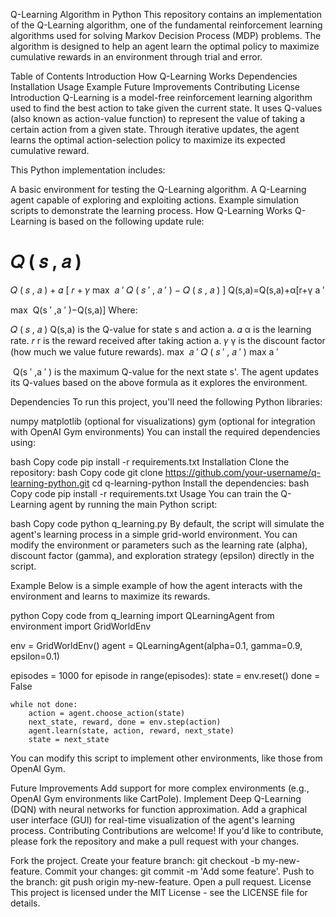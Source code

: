 Q-Learning Algorithm in Python
This repository contains an implementation of the Q-Learning algorithm, one of the fundamental reinforcement learning algorithms used for solving Markov Decision Process (MDP) problems. The algorithm is designed to help an agent learn the optimal policy to maximize cumulative rewards in an environment through trial and error.

Table of Contents
Introduction
How Q-Learning Works
Dependencies
Installation
Usage
Example
Future Improvements
Contributing
License
Introduction
Q-Learning is a model-free reinforcement learning algorithm used to find the best action to take given the current state. It uses Q-values (also known as action-value function) to represent the value of taking a certain action from a given state. Through iterative updates, the agent learns the optimal action-selection policy to maximize its expected cumulative reward.

This Python implementation includes:

A basic environment for testing the Q-Learning algorithm.
A Q-Learning agent capable of exploring and exploiting actions.
Example simulation scripts to demonstrate the learning process.
How Q-Learning Works
Q-Learning is based on the following update rule:

𝑄
(
𝑠
,
𝑎
)
=
𝑄
(
𝑠
,
𝑎
)
+
𝛼
[
𝑟
+
𝛾
max
⁡
𝑎
′
𝑄
(
𝑠
′
,
𝑎
′
)
−
𝑄
(
𝑠
,
𝑎
)
]
Q(s,a)=Q(s,a)+α[r+γ 
a 
′
 
max
​
 Q(s 
′
 ,a 
′
 )−Q(s,a)]
Where:

𝑄
(
𝑠
,
𝑎
)
Q(s,a) is the Q-value for state s and action a.
𝛼
α is the learning rate.
𝑟
r is the reward received after taking action a.
𝛾
γ is the discount factor (how much we value future rewards).
max
⁡
𝑎
′
𝑄
(
𝑠
′
,
𝑎
′
)
max 
a 
′
 
​
 Q(s 
′
 ,a 
′
 ) is the maximum Q-value for the next state s'.
The agent updates its Q-values based on the above formula as it explores the environment.

Dependencies
To run this project, you'll need the following Python libraries:

numpy
matplotlib (optional for visualizations)
gym (optional for integration with OpenAI Gym environments)
You can install the required dependencies using:

bash
Copy code
pip install -r requirements.txt
Installation
Clone the repository:
bash
Copy code
git clone https://github.com/your-username/q-learning-python.git
cd q-learning-python
Install the dependencies:
bash
Copy code
pip install -r requirements.txt
Usage
You can train the Q-Learning agent by running the main Python script:

bash
Copy code
python q_learning.py
By default, the script will simulate the agent's learning process in a simple grid-world environment. You can modify the environment or parameters such as the learning rate (alpha), discount factor (gamma), and exploration strategy (epsilon) directly in the script.

Example
Below is a simple example of how the agent interacts with the environment and learns to maximize its rewards.

python
Copy code
from q_learning import QLearningAgent
from environment import GridWorldEnv

env = GridWorldEnv()
agent = QLearningAgent(alpha=0.1, gamma=0.9, epsilon=0.1)

episodes = 1000
for episode in range(episodes):
    state = env.reset()
    done = False
    
    while not done:
        action = agent.choose_action(state)
        next_state, reward, done = env.step(action)
        agent.learn(state, action, reward, next_state)
        state = next_state
You can modify this script to implement other environments, like those from OpenAI Gym.

Future Improvements
Add support for more complex environments (e.g., OpenAI Gym environments like CartPole).
Implement Deep Q-Learning (DQN) with neural networks for function approximation.
Add a graphical user interface (GUI) for real-time visualization of the agent's learning process.
Contributing
Contributions are welcome! If you'd like to contribute, please fork the repository and make a pull request with your changes.

Fork the project.
Create your feature branch: git checkout -b my-new-feature.
Commit your changes: git commit -m 'Add some feature'.
Push to the branch: git push origin my-new-feature.
Open a pull request.
License
This project is licensed under the MIT License - see the LICENSE file for details.
